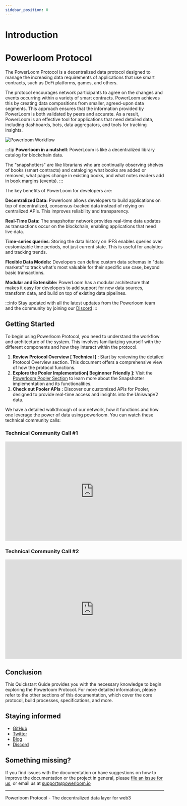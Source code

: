 ```yaml
---
sidebar_position: 0
---
```

# Introduction 

# Powerloom Protocol


The PowerLoom Protocol is a decentralized data protocol designed to manage the increasing data requirements of applications that use smart contracts, such as DeFi platforms, games, and others. 

The protocol encourages network participants to agree on the changes and events occurring within a variety of smart contracts. PowerLoom achieves this by creating data compositions from smaller, agreed-upon data segments. This approach ensures that the information provided by PowerLoom is both validated by peers and accurate. As a result, PowerLoom is an effective tool for applications that need detailed data, including dashboards, bots, data aggregators, and tools for tracking insights.

![Powerloom Workflow](/images/introduction-image.png)

:::tip
**Powerloom in a nutshell**: PowerLoom is like a decentralized library catalog for blockchain data.

The "snapshotters" are like librarians who are continually observing shelves of books (smart contracts) and cataloging what books are added or removed, what pages change in existing books, and what notes readers add in book margins (events).
:::

The key benefits of PowerLoom for developers are:

**Decentralized Data:** Powerloom allows developers to build applications on top of decentralized, consensus-backed data instead of relying on centralized APIs. This improves reliability and transparency.

**Real-Time Data:** The snapshotter network provides real-time data updates as transactions occur on the blockchain, enabling applications that need live data.

**Time-series queries**: Storing the data history on IPFS enables queries over customizable time periods, not just current state. This is useful for analytics and tracking trends.

**Flexible Data Models:** Developers can define custom data schemas in "data markets" to track what's most valuable for their specific use case, beyond basic transactions.

**Modular and Extensible:** PowerLoom has a modular architecture that makes it easy for developers to add support for new data sources, transform data, and build on top of existing data pipelines.

:::info
Stay updated with all the latest updates from the Powerloom team and the community by joining our [Discord](https://discord.com/powerloom)
:::

## Getting Started

To begin using Powerloom Protocol, you need to understand the workflow and architecture of the system. This involves familiarizing yourself with the different components and how they interact within the protocol.

1. **Review Protocol Overview [ Technical ] :** Start by reviewing the detailed Protocol Overview section. This document offers a comprehensive view of how the protocol functions.
2. **Explore the Pooler Implementation[ Beginnner Friendly ]:** Visit the [Powerloom Pooler Section](/docs/Build-with-Powerloom/UniswapV2%20Dashboard/) to learn more about the Snapshotter implementation and its functionalities.
3. **Check out Pooler APIs :** Discover our customized APIs for Pooler, designed to provide real-time access and insights into the UniswapV2 data.


We have a detailed walkthrough of our network, how it functions and how one leverage the power of data using powerloom. You can watch these technical community calls: 

### Technical Community Call #1
<iframe width="560" height="315" src="https://www.youtube.com/embed/kTTmu3vhuEY?si=cD_mDEH0ohUy0n9x" title="YouTube video player" frameborder="0" allow="accelerometer; autoplay; clipboard-write; encrypted-media; gyroscope; picture-in-picture; web-share" allowfullscreen></iframe>

### Technical Community Call #2
<iframe width="560" height="315" src="https://www.youtube.com/embed/irRFUWtnfpw?si=BFAEfpNa2B_ahc3g" title="YouTube video player" frameborder="0" allow="accelerometer; autoplay; clipboard-write; encrypted-media; gyroscope; picture-in-picture; web-share" allowfullscreen></iframe>


## Conclusion

This Quickstart Guide provides you with the necessary knowledge to begin exploring the Powerloom Protocol. For more detailed information, please refer to the other sections of this documentation, which cover the core protocol, build processes, specifications, and more.

## Staying informed
- [GitHub](https://github.com/powerloom)
- [Twitter](https://twitter.com/powerloomhq)
- [Blog](https://blog.powerloom.io)
- [Discord](https://discord.com/powerloom)

## Something missing?
If you find issues with the documentation or have suggestions on how to improve the documentation or the project in general, please [file an issue for us](https://github.com/powerloom/docs), or email us at support@powerloom.io 

---
Powerloom Protocol - The decentralized data layer for web3

